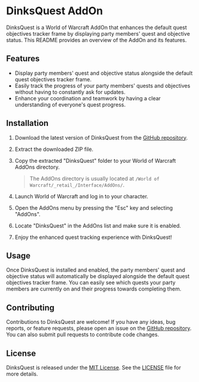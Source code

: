 # DinksQuest AddOn

DinksQuest is a World of Warcraft AddOn that enhances the default quest objectives tracker frame by displaying party members' quest and objective status. This README provides an overview of the AddOn and its features.

## Features

- Display party members' quest and objective status alongside the default quest objectives tracker frame.
- Easily track the progress of your party members' quests and objectives without having to constantly ask for updates.
- Enhance your coordination and teamwork by having a clear understanding of everyone's quest progress.

## Installation

1. Download the latest version of DinksQuest from the [GitHub repository](https://github.com/your-username/DinksQuest).
2. Extract the downloaded ZIP file.
3. Copy the extracted "DinksQuest" folder to your World of Warcraft AddOns directory.

    > The AddOns directory is usually located at `/World of Warcraft/_retail_/Interface/AddOns/`.

4. Launch World of Warcraft and log in to your character.
5. Open the AddOns menu by pressing the "Esc" key and selecting "AddOns".
6. Locate "DinksQuest" in the AddOns list and make sure it is enabled.
7. Enjoy the enhanced quest tracking experience with DinksQuest!

## Usage

Once DinksQuest is installed and enabled, the party members' quest and objective status will automatically be displayed alongside the default quest objectives tracker frame. You can easily see which quests your party members are currently on and their progress towards completing them.

## Contributing

Contributions to DinksQuest are welcome! If you have any ideas, bug reports, or feature requests, please open an issue on the [GitHub repository](https://github.com/your-username/DinksQuest). You can also submit pull requests to contribute code changes.

## License

DinksQuest is released under the [MIT License](https://opensource.org/licenses/MIT). See the [LICENSE](https://github.com/your-username/DinksQuest/blob/main/LICENSE) file for more details.
